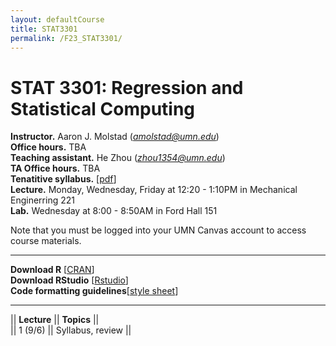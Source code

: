 ```yaml
---
layout: defaultCourse
title: STAT3301
permalink: /F23_STAT3301/
---
```


# STAT 3301: Regression and Statistical Computing 
**Instructor.** Aaron J. Molstad (*amolstad@umn.edu*)  
**Office hours.** TBA  
**Teaching assistant.** He Zhou (*zhou1354@umn.edu*)  
**TA Office hours.** TBA  
**Tenatitive syllabus.** [[pdf](https://canvas.umn.edu/files/37409328/download?download_frd=1)]   
**Lecture.** Monday, Wednesday, Friday at 12:20 - 1:10PM in Mechanical Enginerring 221  
**Lab.** Wednesday at 8:00 - 8:50AM in Ford Hall 151  

Note that you must be logged into your UMN Canvas account to access course materials.   

---------------------

**Download R** [[CRAN](https://cran.r-project.org/)]  
**Download RStudio** [[Rstudio](https://posit.co/download/rstudio-desktop/)]  
**Code formatting guidelines**[[style sheet](https://web.stanford.edu/class/cs109l/unrestricted/resources/google-style.html)]  

----------------------

||  **Lecture** ||  **Topics** ||  
|| 1 (9/6)  || Syllabus, review ||   

